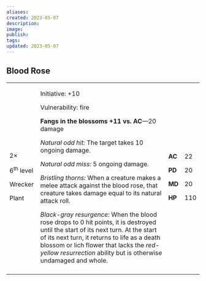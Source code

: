 ```yaml
---
aliases: 
created: 2023-05-07
description: 
image: 
publish: 
tags: 
updated: 2023-05-07
---
```


## Blood Rose

<table>
<colgroup>
<col style="width: 16%" />
<col style="width: 71%" />
<col style="width: 5%" />
<col style="width: 6%" />
</colgroup>
<tbody>
<tr class="odd">
<td><p>2×</p>
<p>6<sup>th</sup> level</p>
<p>Wrecker</p>
<p>Plant</p></td>
<td><p>Initiative: +10</p>
<p>Vulnerability: fire</p>
<p><strong>Fangs in the blossoms +11 vs. AC</strong>—20 damage</p>
<p><em>Natural odd hit:</em> The target takes 10 ongoing damage.</p>
<p><em>Natural odd miss:</em> 5 ongoing damage.</p>
<p><em>Bristling thorns:</em> When a creature makes a melee attack
against the blood rose, that creature takes damage equal to its natural
attack roll.</p>
<p><em>Black-gray resurgence:</em> When the blood rose drops to 0 hit
points, it is destroyed until the start of its next turn. At the start
of its next turn, it returns to life as a death blossom or lich flower
that lacks the <em>red-yellow resurrection</em> ability but is otherwise
undamaged and whole.</p></td>
<td><p><strong>AC</strong></p>
<p><strong>PD</strong></p>
<p><strong>MD</strong></p>
<p><strong>HP</strong></p></td>
<td><p>22</p>
<p>20</p>
<p>20</p>
<p>110</p></td>
</tr>
<tr class="even">
<td></td>
<td></td>
<td></td>
<td></td>
</tr>
</tbody>
</table>

